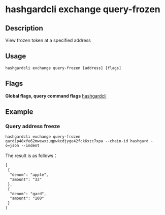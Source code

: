 # hashgardcli exchange query-frozen

## Description

View frozen token at a specified address

## Usage

```shell
hashgardcli exchange query-frozen [address] [flags]
```

## Flags

**Global flags, query command flags** [hashgardcli](../README.md)

## Example

### Query address freeze

```shell
hashgardcli exchange query-frozen gard1p48xfe62mwewxzuqpwkcdjyge42fck6xzc7xpa --chain-id hashgard -o=json --indent
```

The result is as follows：

```txt
[
 {
  "denom": "apple",
  "amount": "33"
 },
 {
  "denom": "gard",
  "amount": "100"
 }
]
```
